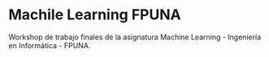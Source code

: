 # Machile Learning FPUNA

Workshop de trabajo finales de la asignatura Machine Learning - Ingeniería en Informática - FPUNA.
